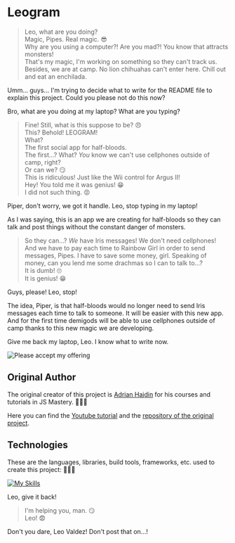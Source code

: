 # Leogram

>Leo, what are you doing?<br />
Magic, Pipes. Real magic. 😎<br />
Why are you using a computer?! Are you mad?! You know that attracts monsters!<br />
That's my magic, I'm working on something so they can't track us. Besides, we are at camp. No lion chihuahas can't enter here. Chill out and eat an enchilada.

Umm... guys... I'm trying to decide what to write for the README file to explain this project. Could you please not do this now?

Bro, what are you doing at my laptop? What are you typing?

>Fine! Still, what is this suppose to be? 😠<br />
This? Behold! LEOGRAM!<br />
What?<br />
The first social app for half-bloods.<br />
The first...? What? *You* know we can't use cellphones outside of camp, right?<br />
Or can we? 😏 <br />
This is ridiculous! Just like the Wii control for Argus II! <br />
Hey! You told me it was genius! 😁 <br />
I did not such thing. 😡

Piper, don't worry, we got it handle. Leo, stop typing in my laptop!

As I was saying, this is an app we are creating for half-bloods so they can talk and post things without the constant danger of monsters.

>So they can...? *We* have Iris messages! We don't need cellphones!<br />
And we have to pay each time to Rainbow Girl in order to send messages, Pipes. I have to save some money, girl. Speaking of money, can you lend me some drachmas so I can to talk to...?<br />
It is dumb! 🙄<br />
It is genius! 😁<br />

Guys, please! Leo, stop!

The idea, Piper, is that half-bloods would no longer need to send Iris messages each time to talk to someone. It will be easier with this new app. And for the first time demigods will be able to use cellphones outside of camp thanks to this new magic we are developing. 

Give me back my laptop, Leo. I know what to write now.

<img alt="Please accept my offering" src="https://media1.tenor.com/m/WiXMGIDfoP4AAAAd/please-accept-my-offering-annabeth-chase.gif">

## Original Author
The original creator of this project is [Adrian Hajdin](https://github.com/adrianhajdin) for his courses and tutorials in JS Mastery. 👨🏻‍🏫

Here you can find the [Youtube tutorial](https://www.youtube.com/watch?v=FkowOdMjvYo) and the [repository of the original project](https://github.com/adrianhajdin/social_media_app). 

## Technologies
These are the languages, libraries, build tools, frameworks, etc. used to create this project: 👨🏻‍💻

[![My Skills](https://skillicons.dev/icons?i=react,vite,tailwind,js,html,css)](https://skillicons.dev)

Leo, give it back!

>I'm helping you, man. 😏<br />
Leo! 😨

Don't you dare, Leo Valdez! Don't post that on...!
